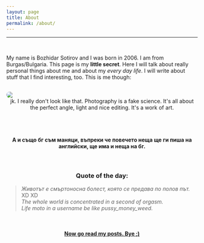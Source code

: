 ```yaml
---
layout: page
title: About
permalink: /about/
---
```


---
<br>

My name is Bozhidar Sotirov and I was born in 2006. I am from Burgas/Bulgaria. This page is my **little secret**. Here I will talk about really personal things about me and about my *every day life*. I will write about stuff that I find interesting, too. This is me though:  <br>


<img style = "  border-radius: 20px; margin: 0 auto; display: block;margin-top: 30px;" src = "/bojkos-thoughts/assets/images/me.jpg">  

<center>
jk. I really don't look like that. Photography is a fake science. It's all about the perfect angle, light and nice editing. It's a work of art.  
 
<br><br>

<h4> А и също бг съм маняци, въпреки че повечето неща ще ги пиша на английски, ще има и неща на бг. </h4>
</center>
 
<br>

<h3 style = "text-align: center;">Quote of the day:</h3>

> *Животът е смъртоносна болест, която се предава по полов път.* XD XD <br>
> *The whole world is concentrated in a second of orgasm.* <br>
> *Life moto in a username be like pussy_money_weed.* 

<br>

<h4 style = "text-align: center; text-decoration: underline; ">Now go read my posts. Bye ;)</h4>
